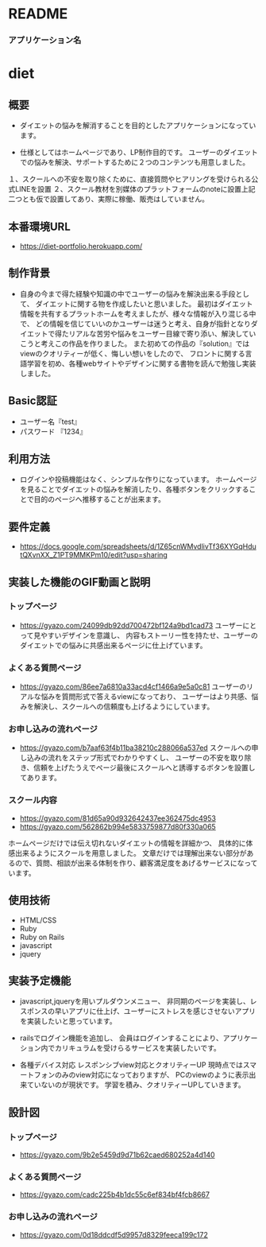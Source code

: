 # README

### アプリケーション名

# diet

## 概要

- ダイエットの悩みを解消することを目的としたアプリケーションになっています。

- 仕様としてはホームページであり、LP制作目的です。
ユーザーのダイエットでの悩みを解決、サポートするために２つのコンテンツも用意しました。

１、スクールへの不安を取り除くために、直接質問やヒアリングを受けられる公式LINEを設置  ２、スクール教材を別媒体のプラットフォームのnoteに設置上記二つとも仮で設置してあり、実際に稼働、販売はしていません。

## 本番環境URL

- https://diet-portfolio.herokuapp.com/

## 制作背景

- 自身の今まで得た経験や知識の中でユーザーの悩みを解決出来る手段として、
ダイエットに関する物を作成したいと思いました。
  最初はダイエット情報を共有するプラットホームを考えましたが、様々な情報が入り混じる中で、
どの情報を信じていいのかユーザーは迷うと考え、自身が指針となりダイエットで得たリアルな苦労や悩みをユーザー目線で寄り添い、解決していこうと考えこの作品を作りました。
また初めての作品の『solution』ではviewのクオリティーが低く、悔しい想いをしたので、
フロントに関する言語学習を初め、各種webサイトやデザインに関する書物を読んで勉強し実装しました。

## Basic認証
 
- ユーザー名『test』
- パスワード 『1234』

## 利用方法

- ログインや投稿機能はなく、シンプルな作りになっています。
ホームページを見ることでダイエットの悩みを解消したり、各種ボタンをクリックすることで目的のページへ推移することが出来ます。

## 要件定義

- https://docs.google.com/spreadsheets/d/1Z65cnWMvdlivTf36XYGqHdutQXvnXX_Z1PT9MMKPm10/edit?usp=sharing

## 実装した機能のGIF動画と説明

### トップページ

- https://gyazo.com/24099db92dd700472bf124a9bd1cad73
ユーザーにとって見やすいデザインを意識し、
内容もストーリー性を持たせ、ユーザーのダイエットでの悩みに共感出来るページに仕上げています。

### よくある質問ページ
- https://gyazo.com/86ee7a6810a33acd4cf1466a9e5a0c81
ユーザーのリアルな悩みを質問形式で答えるviewになっており、
ユーザーはより共感、悩みを解決し、スクールへの信頼度も上げるようにしています。

### お申し込みの流れページ
- https://gyazo.com/b7aaf63f4b11ba38210c288066a537ed
スクールへの申し込みの流れをステップ形式でわかりやすくし、
ユーザーの不安を取り除き、信頼を上げたうえでページ最後にスクールへと誘導するボタンを設置してあります。

### スクール内容
- https://gyazo.com/81d65a90d932642437ee362475dc4953
- https://gyazo.com/562862b994e5833759877d80f330a065

ホームページだけでは伝え切れないダイエットの情報を詳細かつ、
具体的に体感出来るようにスクールを用意しました。
文章だけでは理解出来ない部分があるので、質問、相談が出来る体制を作り、顧客満足度をあげるサービスになっています。

## 使用技術

- HTML/CSS
- Ruby
- Ruby on Rails
- javascript
- jquery

## 実装予定機能

- javascript,jqueryを用いプルダウンメニュー、
非同期のページを実装し、レスポンスの早いアプリに仕上げ、ユーザーにストレスを感じさせないアプリを実装したいと思っています。

- railsでログイン機能を追加し、
会員はログインすることにより、アプリケーション内でカリキュラムを受けらるサービスを実装したいです。

- 各種デバイス対応 レスポンシブview対応とクオリティーUP
現時点ではスマートフォンのみのview対応になっておりますが、
PCのviewのように表示出来ていないのが現状です。
学習を積み、クオリティーUPしていきます。

## 設計図

### トップページ
- https://gyazo.com/9b2e5459d9d71b62caed680252a4d140

### よくある質問ページ
- https://gyazo.com/cadc225b4b1dc55c6ef834bf4fcb8667

### お申し込みの流れページ
- https://gyazo.com/0d18ddcdf5d9957d8329feeca199c172











